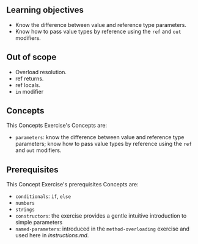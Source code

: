 ## Learning objectives

- Know the difference between value and reference type parameters.
- Know how to pass value types by reference using the `ref` and `out` modifiers.

## Out of scope

- Overload resolution.
- ref returns.
- ref locals.
- `in` modifier

## Concepts

This Concepts Exercise's Concepts are:

- `parameters`: know the difference between value and reference type parameters; know how to pass value types by reference using the `ref` and `out` modifiers.

## Prerequisites

This Concept Exercise's prerequisites Concepts are:

- `conditionals`: `if`, `else`
- `numbers`
- `strings`
- `constructors`: the exercise provides a gentle intuitive introduction to simple parameters
- `named-parameters`: introduced in the `method-overloading` exercise and used here in _instructions.md_.
